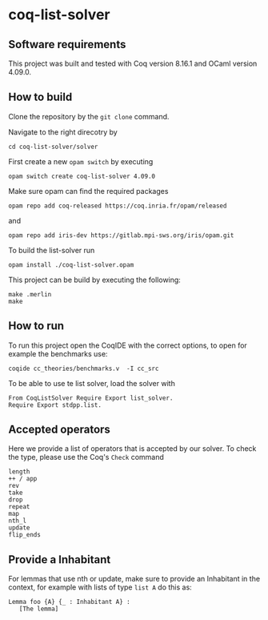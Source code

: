 # coq-list-solver

## Software requirements

This project was built and tested with Coq version 8.16.1 and OCaml version 4.09.0.

## How to build

Clone the repository by the ```git clone``` command.

Navigate to the right direcotry by 
```
cd coq-list-solver/solver
```

First create a new `opam switch` by executing

```
opam switch create coq-list-solver 4.09.0
```

Make sure opam can find the required packages

```
opam repo add coq-released https://coq.inria.fr/opam/released
```
and
```
opam repo add iris-dev https://gitlab.mpi-sws.org/iris/opam.git
```

To build the list-solver run
``` 
opam install ./coq-list-solver.opam
```


This project can be build by executing the following:
```
make .merlin
make
```
  
## How to run

To run this project open the CoqIDE with the correct options, to open for example the benchmarks use:

```coqide cc_theories/benchmarks.v  -I cc_src```

To be able to use te list solver, load the solver with 
```
From CoqListSolver Require Export list_solver.
Require Export stdpp.list.
```

## Accepted operators

Here we provide a list of operators that is accepted by our solver. To check the type, please use the Coq's `Check` command

```
length
++ / app
rev
take
drop
repeat
map
nth_l
update
flip_ends
```

## Provide a Inhabitant

For lemmas that use nth or update, make sure to provide an Inhabitant in the context, for example with lists of type `list A` do this as:

```
Lemma foo {A} {_ : Inhabitant A} :
   [The lemma]
```
